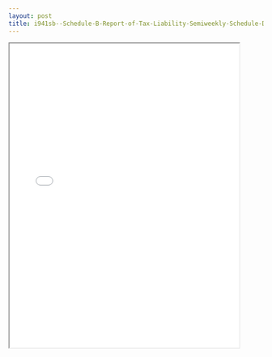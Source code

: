 ```yaml
---
layout: post
title: i941sb--Schedule-B-Report-of-Tax-Liability-Semiweekly-Schedule-Depositors
---
```


<div class="pdf-container">
<iframe src="/ea/assets/pdfs/i941sb--Schedule-B-Report-of-Tax-Liability-Semiweekly-Schedule-Depositors.pdf" height="600" width="90%" allowFullScreen="true"></iframe>
</div>

